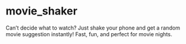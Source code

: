 # movie_shaker

Can’t decide what to watch? Just shake your phone and get a random movie suggestion instantly! Fast, fun, and perfect for movie nights.

